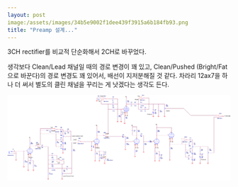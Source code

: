 ```yaml
---
layout: post
image:/assets/images/34b5e9002f1dee439f3915a6b184fb93.png
title: "Preamp 설계..."
---
```



3CH rectifier를 비교적 단순화해서 2CH로 바꾸었다.

생각보다 Clean/Lead 채널일 때의 경로 변경이 꽤 있고, Clean/Pushed (Bright/Fat 으로 바꾼다)의 경로 변경도 꽤 있어서, 배선이 지저분해질 것 같다. 차라리 12ax7을 하나 더 써서 별도의 클린 채널을 꾸리는 게 낫겠다는 생각도 든다.



![image](/assets/images/34b5e9002f1dee439f3915a6b184fb93.png)


